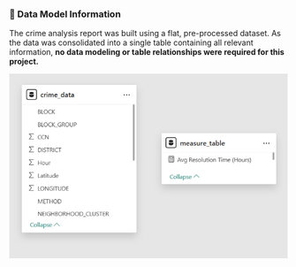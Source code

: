 
### 📂 Data Model Information

The crime analysis report was built using a flat, pre-processed dataset. As the data was consolidated into a single table containing all relevant information, **no data modeling or table relationships were required for this project.**

![Data Model Screenshot](https://github.com/Chakradhar-M/Crime-Analysis-03-25/blob/main/resources/Crime_Report_Data_Model.png?raw=true)
